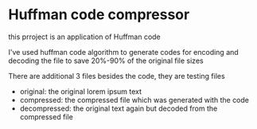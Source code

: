 # Huffman code compressor

this prroject is an application of Huffman code

I've used huffman code algorithm to generate codes for encoding and decoding the file to save 20%-90% of the original file sizes

There are additional 3 files besides the code, they are testing files

- original: the original lorem ipsum text
- compressed: the compressed file which was generated with the code
- decompressed: the original text again but decoded from the compressed file
